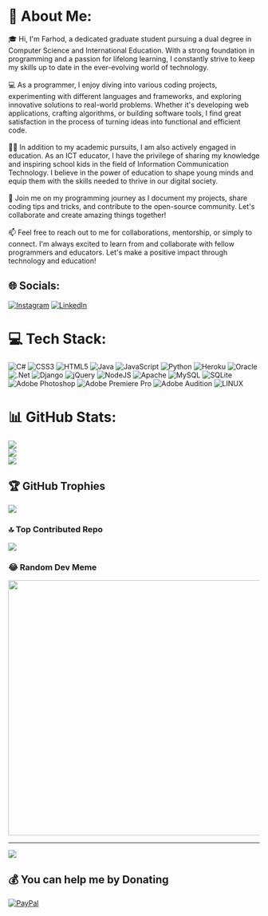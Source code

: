 # 💫 About Me:
🎓 Hi, I'm Farhod, a dedicated graduate student pursuing a dual degree in Computer Science and International Education. With a strong foundation in programming and a passion for lifelong learning, I constantly strive to keep my skills up to date in the ever-evolving world of technology.<br><br>💻 As a programmer, I enjoy diving into various coding projects, experimenting with different languages and frameworks, and exploring innovative solutions to real-world problems. Whether it's developing web applications, crafting algorithms, or building software tools, I find great satisfaction in the process of turning ideas into functional and efficient code.<br><br>👨‍🏫 In addition to my academic pursuits, I am also actively engaged in education. As an ICT educator, I have the privilege of sharing my knowledge and inspiring school kids in the field of Information Communication Technology. I believe in the power of education to shape young minds and equip them with the skills needed to thrive in our digital society.<br><br>🌟 Join me on my programming journey as I document my projects, share coding tips and tricks, and contribute to the open-source community. Let's collaborate and create amazing things together!<br><br>📫 Feel free to reach out to me for collaborations, mentorship, or simply to connect. I'm always excited to learn from and collaborate with fellow programmers and educators. Let's make a positive impact through technology and education!


## 🌐 Socials:
[![Instagram](https://img.shields.io/badge/Instagram-%23E4405F.svg?logo=Instagram&logoColor=white)](https://instagram.com/ifarhodkuchkarov) [![LinkedIn](https://img.shields.io/badge/LinkedIn-%230077B5.svg?logo=linkedin&logoColor=white)](www.linkedin.com/in/farkhodkuchkarov) 

# 💻 Tech Stack:
![C#](https://img.shields.io/badge/c%23-%23239120.svg?style=for-the-badge&logo=c-sharp&logoColor=white) ![CSS3](https://img.shields.io/badge/css3-%231572B6.svg?style=for-the-badge&logo=css3&logoColor=white) ![HTML5](https://img.shields.io/badge/html5-%23E34F26.svg?style=for-the-badge&logo=html5&logoColor=white) ![Java](https://img.shields.io/badge/java-%23ED8B00.svg?style=for-the-badge&logo=java&logoColor=white) ![JavaScript](https://img.shields.io/badge/javascript-%23323330.svg?style=for-the-badge&logo=javascript&logoColor=%23F7DF1E) ![Python](https://img.shields.io/badge/python-3670A0?style=for-the-badge&logo=python&logoColor=ffdd54) ![Heroku](https://img.shields.io/badge/heroku-%23430098.svg?style=for-the-badge&logo=heroku&logoColor=white) ![Oracle](https://img.shields.io/badge/Oracle-F80000?style=for-the-badge&logo=oracle&logoColor=white) ![.Net](https://img.shields.io/badge/.NET-5C2D91?style=for-the-badge&logo=.net&logoColor=white) ![Django](https://img.shields.io/badge/django-%23092E20.svg?style=for-the-badge&logo=django&logoColor=white) ![jQuery](https://img.shields.io/badge/jquery-%230769AD.svg?style=for-the-badge&logo=jquery&logoColor=white) ![NodeJS](https://img.shields.io/badge/node.js-6DA55F?style=for-the-badge&logo=node.js&logoColor=white) ![Apache](https://img.shields.io/badge/apache-%23D42029.svg?style=for-the-badge&logo=apache&logoColor=white) ![MySQL](https://img.shields.io/badge/mysql-%2300f.svg?style=for-the-badge&logo=mysql&logoColor=white) ![SQLite](https://img.shields.io/badge/sqlite-%2307405e.svg?style=for-the-badge&logo=sqlite&logoColor=white) ![Adobe Photoshop](https://img.shields.io/badge/adobephotoshop-%2331A8FF.svg?style=for-the-badge&logo=adobephotoshop&logoColor=white) ![Adobe Premiere Pro](https://img.shields.io/badge/Adobe%20Premiere%20Pro-9999FF.svg?style=for-the-badge&logo=Adobe%20Premiere%20Pro&logoColor=white) ![Adobe Audition](https://img.shields.io/badge/Adobe%20Audition-9999FF.svg?style=for-the-badge&logo=Adobe%20Audition&logoColor=white) ![LINUX](https://img.shields.io/badge/Linux-FCC624?style=for-the-badge&logo=linux&logoColor=black)
# 📊 GitHub Stats:
![](https://github-readme-stats.vercel.app/api?username=iKFCode&theme=city_light&hide_border=false&include_all_commits=false&count_private=false)<br/>
![](https://github-readme-streak-stats.herokuapp.com/?user=iKFCode&theme=city_light&hide_border=false)<br/>
![](https://github-readme-stats.vercel.app/api/top-langs/?username=iKFCode&theme=city_light&hide_border=false&include_all_commits=false&count_private=false&layout=compact)

## 🏆 GitHub Trophies
![](https://github-profile-trophy.vercel.app/?username=iKFCode&theme=darkhub&no-frame=false&no-bg=true&margin-w=4)

### 🔝 Top Contributed Repo
![](https://github-contributor-stats.vercel.app/api?username=iKFCode&limit=5&theme=tokyonight&combine_all_yearly_contributions=true)

### 😂 Random Dev Meme
<img src="https://rm.up.railway.app/" width="512px"/>

---
[![](https://visitcount.itsvg.in/api?id=iKFCode&icon=2&color=1)](https://visitcount.itsvg.in)

  ## 💰 You can help me by Donating
  [![PayPal](https://img.shields.io/badge/PayPal-00457C?style=for-the-badge&logo=paypal&logoColor=white)](https://paypal.me/www.paypal.me/PercyKF) 

  
<!-- Proudly created with GPRM ( https://gprm.itsvg.in ) -->
